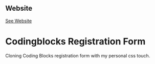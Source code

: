 ## Website
[See Website](https://16bitash.github.io/codingblocks-registration-form/)
# Codingblocks Registration Form
Cloning Coding Blocks registration form with my personal css touch.
